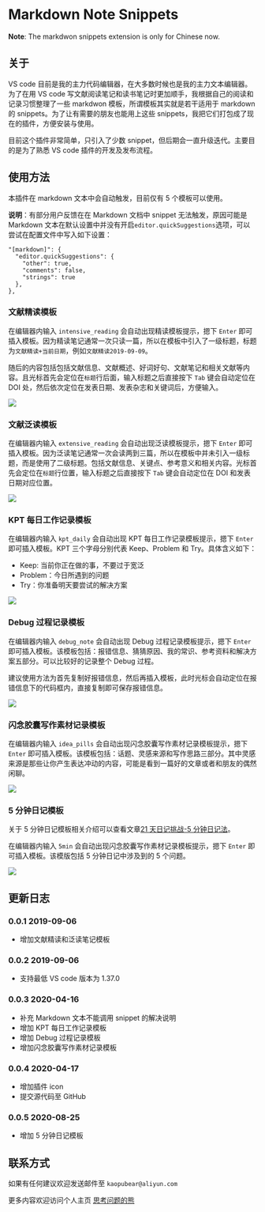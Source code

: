 # Markdown Note Snippets

**Note**: The markdwon snippets extension is only for Chinese now.

## 关于

VS code 目前是我的主力代码编辑器，在大多数时候也是我的主力文本编辑器。为了在用 VS code 写文献阅读笔记和读书笔记时更加顺手，我根据自己的阅读和记录习惯整理了一些 markdwon 模板，所谓模板其实就是若干适用于 markdown 的 snippets。为了让有需要的朋友也能用上这些 snippets，我把它们打包成了现在的插件，方便安装与使用。

目前这个插件非常简单，只引入了少数 snippet，但后期会一直升级迭代。主要目的是为了熟悉 VS code 插件的开发及发布流程。

## 使用方法

本插件在 markdown 文本中会自动触发，目前仅有 5 个模板可以使用。

**说明**：有部分用户反馈在在 Markdown 文档中 snippet 无法触发，原因可能是 Markdown 文本在默认设置中并没有开启`editor.quickSuggestions`选项，可以尝试在配置文件中写入如下设置：

```
"[markdown]": {
  "editor.quickSuggestions": {
    "other": true,
    "comments": false,
    "strings": true
  },
},
```

### 文献精读模板

在编辑器内输入 `intensive_reading` 会自动出现精读模板提示，摁下 `Enter` 即可插入模板。因为精读笔记通常一次只读一篇，所以在模板中引入了一级标题，标题为`文献精读+当前日期`，例如`文献精读2019-09-09`。

随后的内容包括包括文献信息、文献概述、好词好句、文献笔记和相关文献等内容。且光标首先会定位在`标题`行后面，输入标题之后直接按下 `Tab` 键会自动定位在 DOI 处，然后依次定位在发表日期、发表杂志和关键词后，方便输入。

![](./image/20200417101653.gif)

### 文献泛读模板

在编辑器内输入 `extensive_reading` 会自动出现泛读模板提示，摁下 `Enter` 即可插入模板。因为泛读笔记通常一次会读两到三篇，所以在模板中并未引入一级标题，而是使用了二级标题。包括文献信息、关键点、参考意义和相关内容。光标首先会定位在`标题`行位置，输入标题之后直接按下 `Tab` 键会自动定位在 DOI 和发表日期对应位置。

![](./image/20200417101651.gif)

### KPT 每日工作记录模板

在编辑器内输入 `kpt_daily` 会自动出现 KPT 每日工作记录模板提示，摁下 `Enter` 即可插入模板。KPT 三个字母分别代表 Keep、Problem 和 Try。具体含义如下：

- Keep: 当前你正在做的事，不要过于宽泛
- Problem：今日所遇到的问题
- Try：你准备明天要尝试的解决方案

![](./image/20200417101652.gif)

### Debug 过程记录模板

在编辑器内输入 `debug_note` 会自动出现 Debug 过程记录模板提示，摁下 `Enter` 即可插入模板。该模板包括：报错信息、猜猜原因、我的常识、参考资料和解决方案五部分。可以比较好的记录整个 Debug 过程。

建议使用方法为首先复制好报错信息，然后再插入模板，此时光标会自动定位在报错信息下的代码框内，直接复制即可保存报错信息。

![](./image/20200417101649.gif)

### 闪念胶囊写作素材记录模板

在编辑器内输入 `idea_pills` 会自动出现闪念胶囊写作素材记录模板提示，摁下 `Enter` 即可插入模板。该模板包括：话题、灵感来源和写作思路三部分。其中灵感来源是那些让你产生表达冲动的内容，可能是看到一篇好的文章或者和朋友的偶然闲聊。

![](./image/20200417101650.gif)

### 5 分钟日记模板

关于 5 分钟日记模板相关介绍可以查看文章[21 天日记挑战-5 分钟日记法](https://kaopubear.top/blog/2020-08-06-21day5minjournal/)。

在编辑器内输入 `5min` 会自动出现闪念胶囊写作素材记录模板提示，摁下 `Enter` 即可插入模板。该模版包括 5 分钟日记中涉及到的 5 个问题。

![](./image/20200825090212.gif)

## 更新日志

### 0.0.1 2019-09-06

- 增加文献精读和泛读笔记模板

### 0.0.2 2019-09-06

- 支持最低 VS code 版本为 1.37.0

### 0.0.3 2020-04-16

- 补充 Markdown 文本不能调用 snippet 的解决说明
- 增加 KPT 每日工作记录模板
- 增加 Debug 过程记录模板
- 增加闪念胶囊写作素材记录模板

### 0.0.4 2020-04-17

- 增加插件 icon
- 提交源代码至 GitHub

### 0.0.5 2020-08-25

- 增加 5 分钟日记模板

## 联系方式

如果有任何建议欢迎发送邮件至 `kaopubear@aliyun.com`

更多内容欢迎访问个人主页 [思考问题的熊](https://kaopubear.top)
